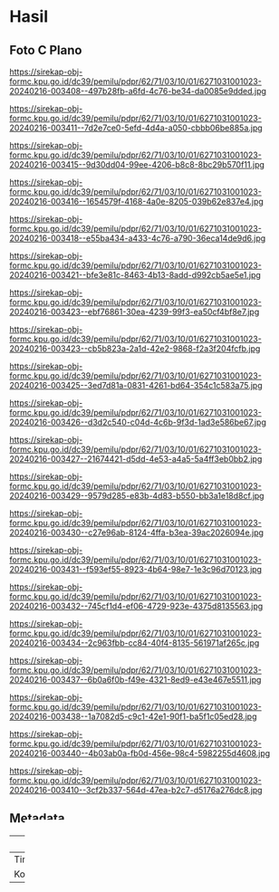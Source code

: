 # Hasil

## Foto C Plano

https://sirekap-obj-formc.kpu.go.id/dc39/pemilu/pdpr/62/71/03/10/01/6271031001023-20240216-003408--497b28fb-a6fd-4c76-be34-da0085e9dded.jpg

https://sirekap-obj-formc.kpu.go.id/dc39/pemilu/pdpr/62/71/03/10/01/6271031001023-20240216-003411--7d2e7ce0-5efd-4d4a-a050-cbbb06be885a.jpg

https://sirekap-obj-formc.kpu.go.id/dc39/pemilu/pdpr/62/71/03/10/01/6271031001023-20240216-003415--9d30dd04-99ee-4206-b8c8-8bc29b570f11.jpg

https://sirekap-obj-formc.kpu.go.id/dc39/pemilu/pdpr/62/71/03/10/01/6271031001023-20240216-003416--1654579f-4168-4a0e-8205-039b62e837e4.jpg

https://sirekap-obj-formc.kpu.go.id/dc39/pemilu/pdpr/62/71/03/10/01/6271031001023-20240216-003418--e55ba434-a433-4c76-a790-36eca14de9d6.jpg

https://sirekap-obj-formc.kpu.go.id/dc39/pemilu/pdpr/62/71/03/10/01/6271031001023-20240216-003421--bfe3e81c-8463-4b13-8add-d992cb5ae5e1.jpg

https://sirekap-obj-formc.kpu.go.id/dc39/pemilu/pdpr/62/71/03/10/01/6271031001023-20240216-003423--ebf76861-30ea-4239-99f3-ea50cf4bf8e7.jpg

https://sirekap-obj-formc.kpu.go.id/dc39/pemilu/pdpr/62/71/03/10/01/6271031001023-20240216-003423--cb5b823a-2a1d-42e2-9868-f2a3f204fcfb.jpg

https://sirekap-obj-formc.kpu.go.id/dc39/pemilu/pdpr/62/71/03/10/01/6271031001023-20240216-003425--3ed7d81a-0831-4261-bd64-354c1c583a75.jpg

https://sirekap-obj-formc.kpu.go.id/dc39/pemilu/pdpr/62/71/03/10/01/6271031001023-20240216-003426--d3d2c540-c04d-4c6b-9f3d-1ad3e586be67.jpg

https://sirekap-obj-formc.kpu.go.id/dc39/pemilu/pdpr/62/71/03/10/01/6271031001023-20240216-003427--21674421-d5dd-4e53-a4a5-5a4ff3eb0bb2.jpg

https://sirekap-obj-formc.kpu.go.id/dc39/pemilu/pdpr/62/71/03/10/01/6271031001023-20240216-003429--9579d285-e83b-4d83-b550-bb3a1e18d8cf.jpg

https://sirekap-obj-formc.kpu.go.id/dc39/pemilu/pdpr/62/71/03/10/01/6271031001023-20240216-003430--c27e96ab-8124-4ffa-b3ea-39ac2026094e.jpg

https://sirekap-obj-formc.kpu.go.id/dc39/pemilu/pdpr/62/71/03/10/01/6271031001023-20240216-003431--f593ef55-8923-4b64-98e7-1e3c96d70123.jpg

https://sirekap-obj-formc.kpu.go.id/dc39/pemilu/pdpr/62/71/03/10/01/6271031001023-20240216-003432--745cf1d4-ef06-4729-923e-4375d8135563.jpg

https://sirekap-obj-formc.kpu.go.id/dc39/pemilu/pdpr/62/71/03/10/01/6271031001023-20240216-003434--2c963fbb-cc84-40f4-8135-561971af265c.jpg

https://sirekap-obj-formc.kpu.go.id/dc39/pemilu/pdpr/62/71/03/10/01/6271031001023-20240216-003437--6b0a6f0b-f49e-4321-8ed9-e43e467e5511.jpg

https://sirekap-obj-formc.kpu.go.id/dc39/pemilu/pdpr/62/71/03/10/01/6271031001023-20240216-003438--1a7082d5-c9c1-42e1-90f1-ba5f1c05ed28.jpg

https://sirekap-obj-formc.kpu.go.id/dc39/pemilu/pdpr/62/71/03/10/01/6271031001023-20240216-003440--4b03ab0a-fb0d-456e-98c4-5982255d4608.jpg

https://sirekap-obj-formc.kpu.go.id/dc39/pemilu/pdpr/62/71/03/10/01/6271031001023-20240216-003410--3cf2b337-564d-47ea-b2c7-d5176a276dc8.jpg


## Metadata

| Key        | Value               |
| ---------- | ------------------- |
| Time Stamp | 2024-02-17 13:05:41 |
| Kode Dapil | 6201                |



